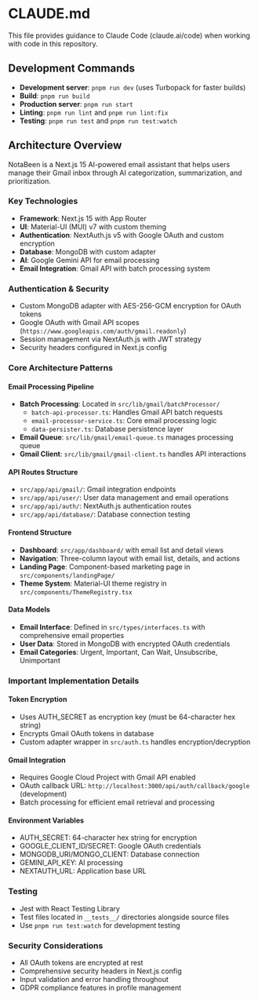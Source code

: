 # CLAUDE.md

This file provides guidance to Claude Code (claude.ai/code) when working with code in this repository.

## Development Commands

- **Development server**: `pnpm run dev` (uses Turbopack for faster builds)
- **Build**: `pnpm run build`
- **Production server**: `pnpm run start`
- **Linting**: `pnpm run lint` and `pnpm run lint:fix`
- **Testing**: `pnpm run test` and `pnpm run test:watch`

## Architecture Overview

NotaBeen is a Next.js 15 AI-powered email assistant that helps users manage their Gmail inbox through AI categorization, summarization, and prioritization.

### Key Technologies
- **Framework**: Next.js 15 with App Router
- **UI**: Material-UI (MUI) v7 with custom theming
- **Authentication**: NextAuth.js v5 with Google OAuth and custom encryption
- **Database**: MongoDB with custom adapter
- **AI**: Google Gemini API for email processing
- **Email Integration**: Gmail API with batch processing system

### Authentication & Security
- Custom MongoDB adapter with AES-256-GCM encryption for OAuth tokens
- Google OAuth with Gmail API scopes (`https://www.googleapis.com/auth/gmail.readonly`)
- Session management via NextAuth.js with JWT strategy
- Security headers configured in Next.js config

### Core Architecture Patterns

#### Email Processing Pipeline
- **Batch Processing**: Located in `src/lib/gmail/batchProcessor/`
  - `batch-api-processor.ts`: Handles Gmail API batch requests
  - `email-processor-service.ts`: Core email processing logic
  - `data-persister.ts`: Database persistence layer
- **Email Queue**: `src/lib/gmail/email-queue.ts` manages processing queue
- **Gmail Client**: `src/lib/gmail/gmail-client.ts` handles API interactions

#### API Routes Structure
- `src/app/api/gmail/`: Gmail integration endpoints
- `src/app/api/user/`: User data management and email operations
- `src/app/api/auth/`: NextAuth.js authentication routes
- `src/app/api/database/`: Database connection testing

#### Frontend Structure
- **Dashboard**: `src/app/dashboard/` with email list and detail views
- **Navigation**: Three-column layout with email list, details, and actions
- **Landing Page**: Component-based marketing page in `src/components/landingPage/`
- **Theme System**: Material-UI theme registry in `src/components/ThemeRegistry.tsx`

#### Data Models
- **Email Interface**: Defined in `src/types/interfaces.ts` with comprehensive email properties
- **User Data**: Stored in MongoDB with encrypted OAuth credentials
- **Email Categories**: Urgent, Important, Can Wait, Unsubscribe, Unimportant

### Important Implementation Details

#### Token Encryption
- Uses AUTH_SECRET as encryption key (must be 64-character hex string)
- Encrypts Gmail OAuth tokens in database
- Custom adapter wrapper in `src/auth.ts` handles encryption/decryption

#### Gmail Integration
- Requires Google Cloud Project with Gmail API enabled
- OAuth callback URL: `http://localhost:3000/api/auth/callback/google` (development)
- Batch processing for efficient email retrieval and processing

#### Environment Variables
- AUTH_SECRET: 64-character hex string for encryption
- GOOGLE_CLIENT_ID/SECRET: Google OAuth credentials
- MONGODB_URI/MONGO_CLIENT: Database connection
- GEMINI_API_KEY: AI processing
- NEXTAUTH_URL: Application base URL

### Testing
- Jest with React Testing Library
- Test files located in `__tests__/` directories alongside source files
- Use `pnpm run test:watch` for development testing

### Security Considerations
- All OAuth tokens are encrypted at rest
- Comprehensive security headers in Next.js config
- Input validation and error handling throughout
- GDPR compliance features in profile management